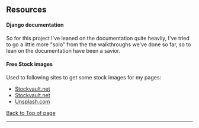 


## Resources
<a name="resources"></a>

#### Django documentation
So for this project I've leaned on the documentation quite heavliy, I've tried to go a little more "solo" from the the walkthroughs we've done so far, so to lean on the documentation have been a savior.

#### Free Stock images
Used to following sites to get some stock images for my pages:
- [Stockvault.net](https://www.stockvault.net/)
- [Stockvault.net](https://www.stockvault.net/)
- [Unsplash.com](https://unsplash.com/)

[Back to Top of page](#tcontents)

---